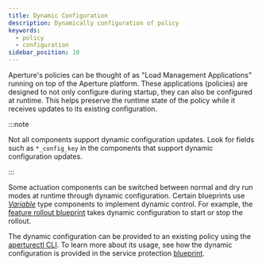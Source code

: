 ```yaml
---
title: Dynamic Configuration
description: Dynamically configuration of policy
keywords:
  - policy
  - configuration
sidebar_position: 10
---
```


Aperture's policies can be thought of as "Load Management Applications" running
on top of the Aperture platform. These applications (policies) are designed to
not only configure during startup, they can also be configured at runtime. This
helps preserve the runtime state of the policy while it receives updates to its
existing configuration.

:::note

Not all components support dynamic configuration updates. Look for fields such
as `*_config_key` in the components that support dynamic configuration updates.

:::


Some actuation components can be switched between normal and dry run modes at
runtime through dynamic configuration. Certain blueprints use
[_Variable_](/reference/configuration/spec.md#variable) type components to
implement dynamic control. For example, the
[feature rollout blueprint](/reference/blueprints/load-ramping/base#dynamic-configuration)
takes dynamic configuration to start or stop the rollout.

The dynamic configuration can be provided to an existing policy using the
[aperturectl CLI](/reference/aperture-cli/aperturectl/policy/apply/apply.md). To
learn more about its usage, see how the dynamic configuration is provided in the
service protection
[blueprint](/reference/blueprints/load-scheduling/average-latency#dynamic-configuration).
